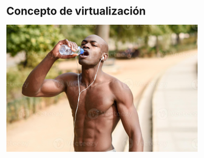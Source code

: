  # Concepto de virtualización

![Concepto importante](mg/black-man-drinking-water-after-running-in-urban-background-photo.jpg)
